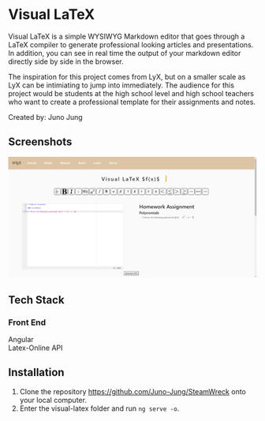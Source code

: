 # Visual LaTeX

Visual LaTeX is a simple WYSIWYG Markdown editor that goes through a LaTeX compiler to generate professional looking articles and presentations. In addition, you can see in real time the output of your markdown editor directly side by side in the browser. 

The inspiration for this project comes from LyX, but on a smaller scale as LyX can be intimiating to jump into immediately. The audience for this project would be students at the high school level and high school teachers who want to create a professional template for their assignments and notes.

Created by: Juno Jung

## Screenshots

![Visual LaTeX](/assets/Visual-LaTeX.png?raw=true "Visual LaTeX")

## Tech Stack

### Front End

Angular  
Latex-Online API

## Installation

1. Clone the repository https://github.com/Juno-Jung/SteamWreck onto your local computer.
2. Enter the visual-latex folder and run <code>ng serve -o</code>.
